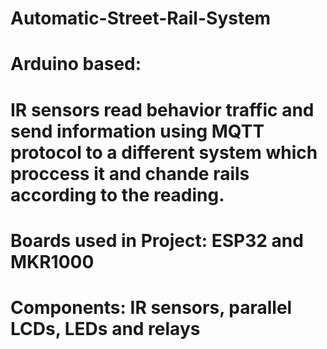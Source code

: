 # Automatic-Street-Rail-System
# Arduino based: 
# IR sensors read behavior traffic and send information using MQTT protocol to a different system which proccess it and chande rails according to the reading.
# Boards used in Project: ESP32 and MKR1000
# Components: IR sensors, parallel LCDs, LEDs and relays 
